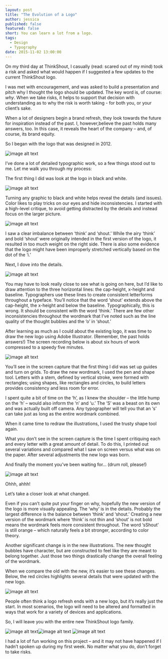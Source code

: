 ```yaml
---
layout: post
title: "The Evolution of a Logo"
author: jessica
published: false
featured: false
short: You can learn a lot from a logo.
tags: 
  - Design
  - Typography
date: 2015-11-02 13:00:00
---
```

On my third day at ThinkShout, I casually (read: scared out of my mind) took a risk and asked what would happen if I suggested a few updates to the current ThinkShout logo. 

I was met with encouragement, and was asked to build a presentation and pitch why I thought the logo should be updated. The key word is, of course: *why*. When we take risks, it helps to support that decision with understanding as to why the risk is worth taking - for both you, or your client’s sake. 

When a lot of designers begin a brand refresh, they look towards the future for inspiration instead of the past. I, however,believe the past holds many answers, too. In this case, it reveals the heart of the company – and, of course, its brand equity. 

So I began with the logo that was designed in 2012. 

![image alt text](image_0.png)

I’ve done a lot of detailed typographic work, so a few things stood out to me. Let me walk you through my process: 

The first thing I did was look at the logo in black and white.

 ![image alt text](image_1.png)

Turning any graphic to black and white helps reveal the details (and issues). Color likes to play tricks on our eyes and hide inconsistencies. I started with a high-level critique, to avoid getting distracted by the details and instead focus on the larger picture. 

![image alt text](image_2.png)

I saw a clear imbalance between ‘think’ and ‘shout.’ While the airy ‘think’ and bold ‘shout’ were originally intended in the first version of the logo, it resulted in too much weight on the right side. There is also some evidence that the logo might have been improperly stretched vertically based on the dot of the ‘i.’ 

Next, I dove into the details.

![image alt text](image_3.png)

You may have to look really close to see what is going on here, but I’d like to draw attention to the three horizontal lines: the cap-height, x-height and baseline. Typographers use these lines to create consistent letterforms throughout a typeface. You’ll notice that the word ‘shout’ extends above the cap-height, the x-height and below the baseline. Typographically, this is wrong. It should be consistent with the word ‘think.’ There are few other inconsistencies throughout the wordmark that I’ve noted such as the line quality of the thought bubbles and the ‘o’ in ‘shout.’ 

After learning as much as I could about the existing logo, it was time to draw the new logo using Adobe Illustrator. (Remember, the past holds answers!) The screen recording below is about six hours of work compressed to a speedy five minutes.

![image alt text](image_4.png)

You’ll see in the screen capture that the first thing I did was set up guides and turn on grids. To draw the new wordmark, I used the pen and shape tool. Letters with a stem, defined by vertical stroke, were formed with rectangles; using shapes, like rectangles and circles, to build letters provides consistency and less room for error.  

I spent quite a bit of time on the ‘h’, as I knew the shoulder – the little hump on the ‘h’ – would also inform the ‘n’ and ‘u.’ The ‘S’ was a beast on its own and was actually built off camera. Any typographer will tell you that an ‘s’ can take just as long as the entire wordmark combined. 

When it came time to redraw the illustrations, I used the trusty shape tool again. 

What you don’t see in the screen capture is the time I spent critiquing each and every letter with a great amount of detail. To do this, I printed out several variations and compared what I saw on screen versus what was on the paper. After several adjustments the new logo was born.

And finally the moment you’ve been waiting for… (drum roll, please!)

![image alt text](image_5.png)

Ohhh, ahhh!

Let’s take a closer look at what changed.

Even if you can’t quite put your finger on why, hopefully the new version of the logo is more visually appealing. The ‘why’ is in the details. Probably the largest difference is the balance between ‘think’ and ‘shout.’ Creating a new version of the wordmark where ‘think’ is not thin and ‘shout’ is not bold means the wordmark feels more consistent throughout. The word ‘sShout’ is still orange – which naturally feels a bit stronger, according to color theory.

Another significant change is in the new illustrations. The new thought bubbles have character, but are constructed to feel like they are meant to belong together. Just those two things drastically change the overall feeling of the wordmark. 

When we compare the old with the new, it’s easier to see these changes. Below, the red circles highlights several details that were updated with the new logo. 

![image alt text](image_6.png)

People often think a logo refresh ends with a new logo, but it’s really just the start. In most scenarios, the logo will need to be altered and formatted in ways that work for a variety of devices and applications. 

So, I will leave you with the entire new ThinkShout logo family. 

 ![image alt text](image_7.png)![image alt text](image_8.png)        ![image alt text](image_9.png)

I had a lot of fun working on this project – and it may not have happened if I hadn’t spoken up during my first week. No matter what you do, don’t forget to take risks. 

